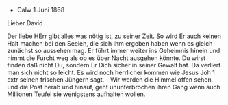 + Calw 1 Juni 1868

Lieber David

Der liebe HErr gibt alles was nötig ist, zu seiner Zeit. So wird Er auch keinen Halt machen bei den Seelen, die sich Ihm ergeben haben wenn es gleich zunächst so aussehen mag. Er führt immer weiter ins Geheimnis hinein und nimmt die Furcht weg als ob es über Nacht ausgehen könnte. Du wirst finden daß nicht Du, sondern Er Dich sicher in seiner Gewalt hat. Da verliert man sich nicht so leicht. Es wird noch herrlicher kommen wie Jesus Joh 1 extr seinen frischen Jüngern sagt. - Wir werden die Himmel offen sehen, und die Post herab und hinauf, geht ununterbrochen ihren Gang wenn auch Millionen Teufel sie wenigstens aufhalten wollen.
